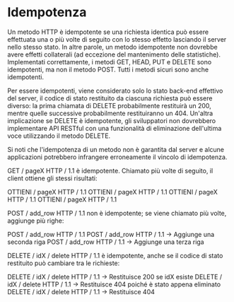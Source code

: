 # Idempotenza

Un metodo HTTP è idempotente se una richiesta identica può essere effettuata una o più volte di seguito con lo stesso effetto lasciando il server nello stesso stato. In altre parole, un metodo idempotente non dovrebbe avere effetti collaterali (ad eccezione del mantenimento delle statistiche). Implementati correttamente, i metodi GET, HEAD, PUT e DELETE sono idempotenti, ma non il metodo POST. Tutti i metodi sicuri sono anche idempotenti.

Per essere idempotenti, viene considerato solo lo stato back-end effettivo del server, il codice di stato restituito da ciascuna richiesta può essere diverso: la prima chiamata di DELETE probabilmente restituirà un 200, mentre quelle successive probabilmente restituiranno un 404. Un'altra implicazione se DELETE è idempotente, gli sviluppatori non dovrebbero implementare API RESTful con una funzionalità di eliminazione dell'ultima voce utilizzando il metodo DELETE.

Si noti che l'idempotenza di un metodo non è garantita dal server e alcune applicazioni potrebbero infrangere erroneamente il vincolo di idempotenza.

GET / pageX HTTP / 1.1 è idempotente. Chiamato più volte di seguito, il client ottiene gli stessi risultati:

OTTIENI / pageX HTTP / 1.1
OTTIENI / pageX HTTP / 1.1
OTTIENI / pageX HTTP / 1.1
OTTIENI / pageX HTTP / 1.1

POST / add_row HTTP / 1.1 non è idempotente; se viene chiamato più volte, aggiunge più righe:

POST / add_row HTTP / 1.1
POST / add_row HTTP / 1.1 -> Aggiunge una seconda riga
POST / add_row HTTP / 1.1 -> Aggiunge una terza riga

DELETE / idX / delete HTTP / 1.1 è idempotente, anche se il codice di stato restituito può cambiare tra le richieste:

DELETE / idX / delete HTTP / 1.1 -> Restituisce 200 se idX esiste
DELETE / idX / delete HTTP / 1.1 -> Restituisce 404 poiché è stato appena eliminato
DELETE / idX / delete HTTP / 1.1 -> Restituisce 404